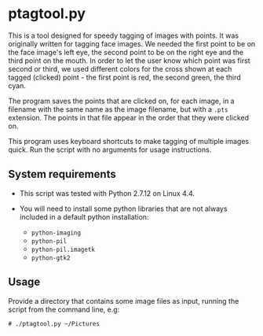 # ptagtool.py

This is a tool designed for speedy tagging of images with points.
It was originally written for tagging face images. We needed the first
point to be on the face image's left eye, the second point to be on
the right eye and the third point on the mouth.  In order to let the
user know which point was first second or third, we used different
colors for the cross shown at each tagged (clicked) point - the first
point is red, the second green, the third cyan.

The program saves the points that are clicked on, for each image,
in a filename with the same name as the image filename, but with a
`.pts` extension.  The points in that file appear in the order
that they were clicked on.

This program uses keyboard shortcuts to make tagging of multiple
images quick.  Run the script with no arguments for usage
instructions.

## System requirements

* This script was tested with Python 2.7.12 on Linux 4.4.

* You will need to install some python libraries that are not always
included in a default python installation:
  * `python-imaging`
  * `python-pil`
  * `python-pil.imagetk`
  * `python-gtk2`

## Usage

Provide a directory that contains some image files as input, running
the script from the command line, e.g: 

    # ./ptagtool.py ~/Pictures
